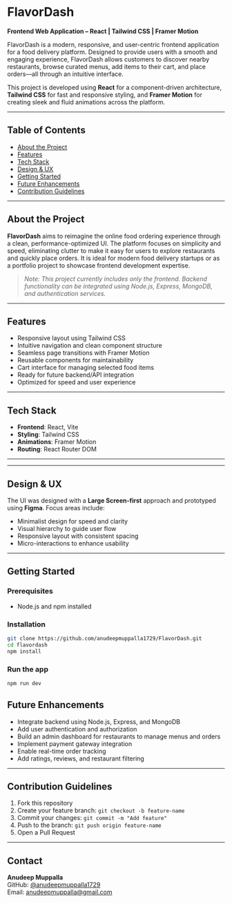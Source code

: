 # FlavorDash  
**Frontend Web Application – React | Tailwind CSS | Framer Motion**

FlavorDash is a modern, responsive, and user-centric frontend application for a food delivery platform. Designed to provide users with a smooth and engaging experience, FlavorDash allows customers to discover nearby restaurants, browse curated menus, add items to their cart, and place orders—all through an intuitive interface.  

This project is developed using **React** for a component-driven architecture, **Tailwind CSS** for fast and responsive styling, and **Framer Motion** for creating sleek and fluid animations across the platform.

---

## Table of Contents

- [About the Project](#about-the-project)
- [Features](#features)
- [Tech Stack](#tech-stack)
- [Design & UX](#design--ux)
- [Getting Started](#getting-started)
- [Future Enhancements](#future-enhancements)
- [Contribution Guidelines](#contribution-guidelines)

---

## About the Project

**FlavorDash** aims to reimagine the online food ordering experience through a clean, performance-optimized UI. The platform focuses on simplicity and speed, eliminating clutter to make it easy for users to explore restaurants and quickly place orders. It is ideal for modern food delivery startups or as a portfolio project to showcase frontend development expertise.

> *Note: This project currently includes only the frontend. Backend functionality can be integrated using Node.js, Express, MongoDB, and authentication services.*

---

## Features

- Responsive layout using Tailwind CSS
- Intuitive navigation and clean component structure
- Seamless page transitions with Framer Motion
- Reusable components for maintainability
- Cart interface for managing selected food items
- Ready for future backend/API integration
- Optimized for speed and user experience

---

## Tech Stack

- **Frontend**: React, Vite
- **Styling**: Tailwind CSS
- **Animations**: Framer Motion
- **Routing**: React Router DOM 

---



---

## Design & UX

The UI was designed with a **Large Screen-first** approach and prototyped using **Figma**. Focus areas include:

- Minimalist design for speed and clarity
- Visual hierarchy to guide user flow
- Responsive layout with consistent spacing
- Micro-interactions to enhance usability

---

## Getting Started

### Prerequisites

- Node.js and npm installed

### Installation

```bash
git clone https://github.com/anudeepmuppalla1729/FlavorDash.git
cd flavordash
npm install
```

### Run the app
```bash
npm run dev
```

## Future Enhancements

- Integrate backend using Node.js, Express, and MongoDB  
- Add user authentication and authorization  
- Build an admin dashboard for restaurants to manage menus and orders  
- Implement payment gateway integration  
- Enable real-time order tracking  
- Add ratings, reviews, and restaurant filtering  

---

## Contribution Guidelines

1. Fork this repository  
2. Create your feature branch: `git checkout -b feature-name`  
3. Commit your changes: `git commit -m "Add feature"`  
4. Push to the branch: `git push origin feature-name`  
5. Open a Pull Request  

---

## Contact

**Anudeep Muppalla**  
GitHub: [@anudeepmuppalla1729](https://github.com/yourusername)  
Email: anudeepmuppalla@gmail.com  



